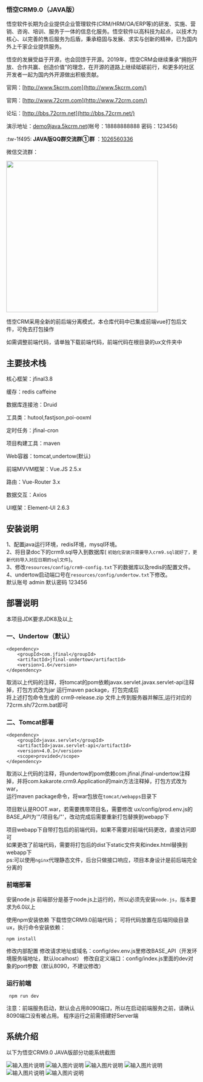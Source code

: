 ### 悟空CRM9.0（JAVA版）
悟空软件长期为企业提供企业管理软件(CRM/HRM/OA/ERP等)的研发、实施、营销、咨询、培训、服务于一体的信息化服务。悟空软件以高科技为起点，以技术为核心、以完善的售后服务为后盾，秉承稳固与发展、求实与创新的精神，已为国内外上千家企业提供服务。

悟空的发展受益于开源，也会回馈于开源。2019年，悟空CRM会继续秉承“拥抱开放、合作共赢、创造价值”的理念，在开源的道路上继续砥砺前行，和更多的社区开发者一起为国内外开源做出积极贡献。

官网：[http://www.5kcrm.com](http://www.5kcrm.com/)

官网：[http://www.72crm.com](http://www.72crm.com/)

论坛：[http://bbs.72crm.net](http://bbs.72crm.net/)

演示地址：[demo9java.5kcrm.net](http://demo9java.5kcrm.net/)(帐号：18888888888   密码：123456)

 :tw-1f495: **JAVA版QQ群交流群①群** ：[1026560336](https://shang.qq.com/wpa/qunwpa?idkey=13d5e5809eb9feb350336e55c8b7a00b9cb472078b09b4441222a52dd76b278e)

微信交流群：

<img src="https://images.gitee.com/uploads/images/2019/0712/094212_7e03e20f_345098.png" width="400">



悟空CRM采用全新的前后端分离模式，本仓库代码中已集成前端vue打包后文件，可免去打包操作

如需调整前端代码，请单独下载前端代码，前端代码在根目录的ux文件夹中


## 主要技术栈

核心框架：jfinal3.8

缓存：redis caffeine

数据库连接池：Druid

工具类：hutool,fastjson,poi-ooxml

定时任务：jfinal-cron

项目构建工具：maven

Web容器：tomcat,undertow(默认)

前端MVVM框架：Vue.JS 2.5.x 

路由：Vue-Router 3.x 

数据交互：Axios 

UI框架：Element-UI 2.6.3 



## 安装说明

1、配置java运行环境，redis环境，mysql环境。  
2、将目录doc下的crm9.sql导入到数据库( `初始化安装只需要导入crm9.sql就好了，更新代码导入对应日期的sql文件`)。  
3、修改`resources/config/crm9-config.txt`下的数据库以及redis的配置文件。  
4、undertow启动端口号在`resources/config/undertow.txt`下修改。  
默认账号 admin 默认密码 123456  





## 部署说明

本项目JDK要求JDK8及以上


### 一、Undertow（默认）


```
<dependency>
    <groupId>com.jfinal</groupId>
    <artifactId>jfinal-undertow</artifactId>
    <version>1.6</version>
</dependency>
```

取消以上代码的注释，将tomcat的pom依赖javax.servlet.javax.servlet-api注释掉，打包方式改为jar 运行maven package，打包完成后  
将上述打包命令生成的 crm9-release.zip 文件上传到服务器并解压,运行对应的72crm.sh/72crm.bat即可

### 二、Tomcat部署


```
<dependency>
    <groupId>javax.servlet</groupId>
    <artifactId>javax.servlet-api</artifactId>
    <version>4.0.1</version>
    <scope>provided</scope>
</dependency>
```

取消以上代码的注释，将undertow的pom依赖com.jfinal.jfinal-undertow注释掉，并将com.kakarote.crm9.Application的main方法注释掉，打包方式改为war，  
运行maven package命令，将war包放在`tomcat/webapps`目录下

项目默认是ROOT.war，若需要携带项目名，需要修改 ux/config/prod.env.js的BASE_API为'"/项目名/"'，改动完成后需要重新打包替换到webapp下  


项目webapp下自带打包后的前端代码，如果不需要对前端代码更改，直接访问即可  
如果更改了前端代码，需要将打包后的dist下static文件夹和index.html替换到webapp下     
ps:可以使用`nginx`代理静态文件，后台只做接口响应，项目本身设计是前后端完全分离的  



### 前端部署

安装node.js 前端部分是基于node.js上运行的，所以必须先安装`node.js`，版本要求为6.0以上

使用npm安装依赖 下载悟空CRM9.0前端代码； 可将代码放置在后端同级目录ux，执行命令安装依赖：

    npm install

修改内部配置 修改请求地址或域名：config/dev.env.js里修改BASE_API（开发环境服务端地址，默认localhost） 修改自定义端口：config/index.js里面的dev对象的port参数（默认8090，不建议修改）

### 运行前端

     npm run dev

注意：前端服务启动，默认会占用8090端口，所以在启动前端服务之前，请确认8090端口没有被占用。
程序运行之前需搭建好Server端



## 系统介绍

以下为悟空CRM9.0 JAVA版部分功能系统截图

![输入图片说明](https://images.gitee.com/uploads/images/2019/0523/093932_dacf59fe_345098.png "g4.png")
![输入图片说明](https://images.gitee.com/uploads/images/2019/0523/093941_44519a69_345098.png "g1.png")
![输入图片说明](https://images.gitee.com/uploads/images/2019/0523/093950_3dfe6ad0_345098.png "g3.png")
![输入图片说明](https://images.gitee.com/uploads/images/2019/0523/093957_e39d2e09_345098.png "g5.png")
![输入图片说明](https://images.gitee.com/uploads/images/2019/0523/094004_5964050b_345098.png "g6.png")
![输入图片说明](https://images.gitee.com/uploads/images/2019/0523/094011_048b3c7a_345098.png "g9.png")
